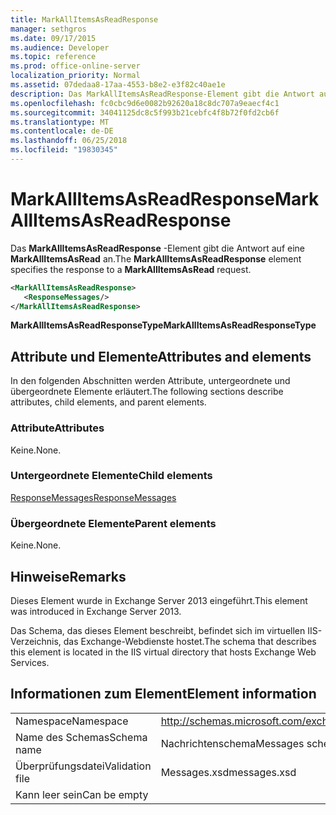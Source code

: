 ```yaml
---
title: MarkAllItemsAsReadResponse
manager: sethgros
ms.date: 09/17/2015
ms.audience: Developer
ms.topic: reference
ms.prod: office-online-server
localization_priority: Normal
ms.assetid: 07dedaa8-17aa-4553-b8e2-e3f82c40ae1e
description: Das MarkAllItemsAsReadResponse-Element gibt die Antwort auf eine MarkAllItemsAsRead an.
ms.openlocfilehash: fc0cbc9d6e0082b92620a18c8dc707a9eaecf4c1
ms.sourcegitcommit: 34041125dc8c5f993b21cebfc4f8b72f0fd2cb6f
ms.translationtype: MT
ms.contentlocale: de-DE
ms.lasthandoff: 06/25/2018
ms.locfileid: "19830345"
---
```

# <a name="markallitemsasreadresponse"></a><span data-ttu-id="4da14-103">MarkAllItemsAsReadResponse</span><span class="sxs-lookup"><span data-stu-id="4da14-103">MarkAllItemsAsReadResponse</span></span>

<span data-ttu-id="4da14-104">Das **MarkAllItemsAsReadResponse** -Element gibt die Antwort auf eine **MarkAllItemsAsRead** an.</span><span class="sxs-lookup"><span data-stu-id="4da14-104">The **MarkAllItemsAsReadResponse** element specifies the response to a **MarkAllItemsAsRead** request.</span></span> 
  
```XML
<MarkAllItemsAsReadResponse>
   <ResponseMessages/>
</MarkAllItemsAsReadResponse>
```

 <span data-ttu-id="4da14-105">**MarkAllItemsAsReadResponseType**</span><span class="sxs-lookup"><span data-stu-id="4da14-105">**MarkAllItemsAsReadResponseType**</span></span>
## <a name="attributes-and-elements"></a><span data-ttu-id="4da14-106">Attribute und Elemente</span><span class="sxs-lookup"><span data-stu-id="4da14-106">Attributes and elements</span></span>

<span data-ttu-id="4da14-107">In den folgenden Abschnitten werden Attribute, untergeordnete und übergeordnete Elemente erläutert.</span><span class="sxs-lookup"><span data-stu-id="4da14-107">The following sections describe attributes, child elements, and parent elements.</span></span>
  
### <a name="attributes"></a><span data-ttu-id="4da14-108">Attribute</span><span class="sxs-lookup"><span data-stu-id="4da14-108">Attributes</span></span>

<span data-ttu-id="4da14-109">Keine.</span><span class="sxs-lookup"><span data-stu-id="4da14-109">None.</span></span>
  
### <a name="child-elements"></a><span data-ttu-id="4da14-110">Untergeordnete Elemente</span><span class="sxs-lookup"><span data-stu-id="4da14-110">Child elements</span></span>

[<span data-ttu-id="4da14-111">ResponseMessages</span><span class="sxs-lookup"><span data-stu-id="4da14-111">ResponseMessages</span></span>](responsemessages.md)
  
### <a name="parent-elements"></a><span data-ttu-id="4da14-112">Übergeordnete Elemente</span><span class="sxs-lookup"><span data-stu-id="4da14-112">Parent elements</span></span>

<span data-ttu-id="4da14-113">Keine.</span><span class="sxs-lookup"><span data-stu-id="4da14-113">None.</span></span>
  
## <a name="remarks"></a><span data-ttu-id="4da14-114">Hinweise</span><span class="sxs-lookup"><span data-stu-id="4da14-114">Remarks</span></span>

<span data-ttu-id="4da14-115">Dieses Element wurde in Exchange Server 2013 eingeführt.</span><span class="sxs-lookup"><span data-stu-id="4da14-115">This element was introduced in Exchange Server 2013.</span></span>
  
<span data-ttu-id="4da14-116">Das Schema, das dieses Element beschreibt, befindet sich im virtuellen IIS-Verzeichnis, das Exchange-Webdienste hostet.</span><span class="sxs-lookup"><span data-stu-id="4da14-116">The schema that describes this element is located in the IIS virtual directory that hosts Exchange Web Services.</span></span>
  
## <a name="element-information"></a><span data-ttu-id="4da14-117">Informationen zum Element</span><span class="sxs-lookup"><span data-stu-id="4da14-117">Element information</span></span>

|||
|:-----|:-----|
|<span data-ttu-id="4da14-118">Namespace</span><span class="sxs-lookup"><span data-stu-id="4da14-118">Namespace</span></span>  <br/> |http://schemas.microsoft.com/exchange/services/2006/messages  <br/> |
|<span data-ttu-id="4da14-119">Name des Schemas</span><span class="sxs-lookup"><span data-stu-id="4da14-119">Schema name</span></span>  <br/> |<span data-ttu-id="4da14-120">Nachrichtenschema</span><span class="sxs-lookup"><span data-stu-id="4da14-120">Messages schema</span></span>  <br/> |
|<span data-ttu-id="4da14-121">Überprüfungsdatei</span><span class="sxs-lookup"><span data-stu-id="4da14-121">Validation file</span></span>  <br/> |<span data-ttu-id="4da14-122">Messages.xsd</span><span class="sxs-lookup"><span data-stu-id="4da14-122">messages.xsd</span></span>  <br/> |
|<span data-ttu-id="4da14-123">Kann leer sein</span><span class="sxs-lookup"><span data-stu-id="4da14-123">Can be empty</span></span>  <br/> ||
   

